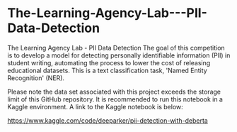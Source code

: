 # The-Learning-Agency-Lab---PII-Data-Detection
The Learning Agency Lab - PII Data Detection  The goal of this competition is to develop a model for detecting personally identifiable information (PII) in student writing, automating the process to lower the cost of releasing educational datasets. This is a text classification task, 'Named Entity Recognition' (NER). 

Please note the data set associated with this project exceeds the storage limit of this GitHub repository. It is recommended to run this notebook in a Kaggle environment. A link to the Kaggle notebook is below:

https://www.kaggle.com/code/deeparker/pii-detection-with-deberta

